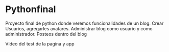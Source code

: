 # Pythonfinal
Proyecto final de python donde veremos funcionalidades de un blog.
Crear Usuarios, agregarles avatares.
Administrar blog como usuario y como administrador.
Posteos dentro del blog

Video del test de la pagina y app 
